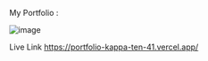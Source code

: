 My Portfolio :

![image](https://github.com/Chandra9638/portfolio/assets/130593138/4b004815-f197-4623-b15a-5f04a2700616)


Live Link  https://portfolio-kappa-ten-41.vercel.app/
